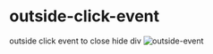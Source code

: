 # outside-click-event
outside click event to close hide div
![outside-event](https://user-images.githubusercontent.com/26027515/39505516-db94b028-4de3-11e8-970e-6ae9cb022533.gif)
